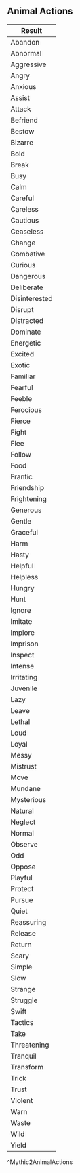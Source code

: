 ## Animal Actions
| Result        |
| ------------- |
| Abandon       |
| Abnormal      |
| Aggressive    |
| Angry         |
| Anxious       |
| Assist        |
| Attack        |
| Befriend      |
| Bestow        |
| Bizarre       |
| Bold          |
| Break         |
| Busy          |
| Calm          |
| Careful       |
| Careless      |
| Cautious      |
| Ceaseless     |
| Change        |
| Combative     |
| Curious       |
| Dangerous     |
| Deliberate    |
| Disinterested |
| Disrupt       |
| Distracted    |
| Dominate      |
| Energetic     |
| Excited       |
| Exotic        |
| Familiar      |
| Fearful       |
| Feeble        |
| Ferocious     |
| Fierce        |
| Fight         |
| Flee          |
| Follow        |
| Food          |
| Frantic       |
| Friendship    |
| Frightening   |
| Generous      |
| Gentle        |
| Graceful      |
| Harm          |
| Hasty         |
| Helpful       |
| Helpless      |
| Hungry        |
| Hunt          |
| Ignore        |
| Imitate       |
| Implore       |
| Imprison      |
| Inspect       |
| Intense       |
| Irritating    |
| Juvenile      |
| Lazy          |
| Leave         |
| Lethal        |
| Loud          |
| Loyal         |
| Messy         |
| Mistrust      |
| Move          |
| Mundane       |
| Mysterious    |
| Natural       |
| Neglect       |
| Normal        |
| Observe       |
| Odd           |
| Oppose        |
| Playful       |
| Protect       |
| Pursue        |
| Quiet         |
| Reassuring    |
| Release       |
| Return        |
| Scary         |
| Simple        |
| Slow          |
| Strange       |
| Struggle      |
| Swift         |
| Tactics       |
| Take          |
| Threatening   |
| Tranquil      |
| Transform     |
| Trick         |
| Trust         |
| Violent       |
| Warn          |
| Waste         |
| Wild          |
| Yield         |
^Mythic2AnimalActions